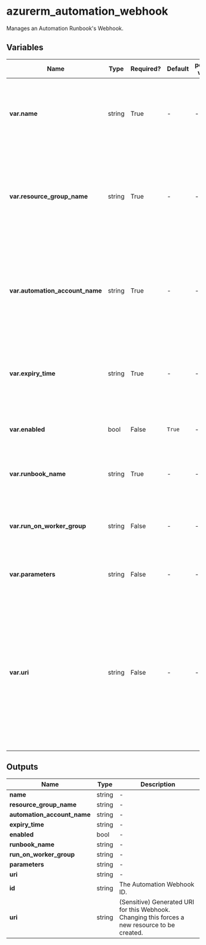 # azurerm_automation_webhook

Manages an Automation Runbook's Webhook.

## Variables

| Name | Type | Required? | Default  | possible values | Description |
| ---- | ---- | --------- | -------- | ----------- | ----------- |
| **var.name** | string | True | -  |  -  | Specifies the name of the Webhook. Changing this forces a new resource to be created. | 
| **var.resource_group_name** | string | True | -  |  -  | The name of the resource group in which the Webhook is created. Changing this forces a new resource to be created. | 
| **var.automation_account_name** | string | True | -  |  -  | The name of the automation account in which the Webhook is created. Changing this forces a new resource to be created. | 
| **var.expiry_time** | string | True | -  |  -  | Timestamp when the webhook expires. Changing this forces a new resource to be created. | 
| **var.enabled** | bool | False | `True`  |  -  | Controls if Webhook is enabled. Defaults to `true`. | 
| **var.runbook_name** | string | True | -  |  -  | Name of the Automation Runbook to execute by Webhook. | 
| **var.run_on_worker_group** | string | False | -  |  -  | Name of the hybrid worker group the Webhook job will run on. | 
| **var.parameters** | string | False | -  |  -  | Map of input parameters passed to runbook. | 
| **var.uri** | string | False | -  |  -  | URI to initiate the webhook. Can be generated using [Generate URI API](https://docs.microsoft.com/rest/api/automation/webhook/generate-uri). By default, new URI is generated on each new resource creation. Changing this forces a new resource to be created. | 



## Outputs

| Name | Type | Description |
| ---- | ---- | --------- | 
| **name** | string  | - | 
| **resource_group_name** | string  | - | 
| **automation_account_name** | string  | - | 
| **expiry_time** | string  | - | 
| **enabled** | bool  | - | 
| **runbook_name** | string  | - | 
| **run_on_worker_group** | string  | - | 
| **parameters** | string  | - | 
| **uri** | string  | - | 
| **id** | string  | The Automation Webhook ID. | 
| **uri** | string  | (Sensitive) Generated URI for this Webhook. Changing this forces a new resource to be created. | 